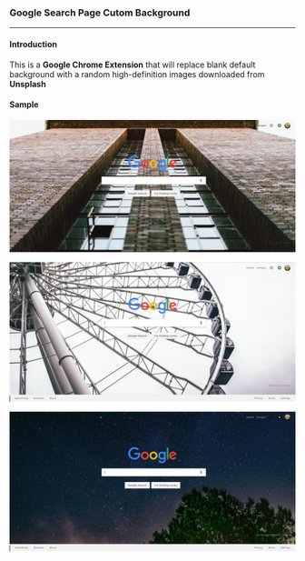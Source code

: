 ### Google Search Page Cutom Background
---
#### Introduction
This is a **Google Chrome Extension** that will replace blank default background with a random high-definition images downloaded from **Unsplash**

#### Sample
![Sample 1](./samples/sample1.png "Sample Custom Background")

![Sample 2](./samples/sample2.png "Sample Custom Background")

![Sample 3](./samples/sample3.png "Sample Custom Background")

